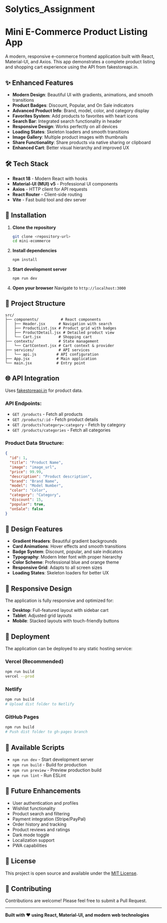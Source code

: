 

# Solytics_Assignment



# Mini E-Commerce Product Listing App

A modern, responsive e-commerce frontend application built with React, Material-UI, and Axios. This app demonstrates a complete product listing and shopping cart experience using the API from fakestoreapi.in.

## ✨ Enhanced Features

- **Modern Design**: Beautiful UI with gradients, animations, and smooth transitions
- **Product Badges**: Discount, Popular, and On Sale indicators
- **Advanced Product Info**: Brand, model, color, and category display
- **Favorites System**: Add products to favorites with heart icons
- **Search Bar**: Integrated search functionality in header
- **Responsive Design**: Works perfectly on all devices
- **Loading States**: Skeleton loaders and smooth transitions
- **Image Gallery**: Multiple product images with thumbnails
- **Share Functionality**: Share products via native sharing or clipboard
- **Enhanced Cart**: Better visual hierarchy and improved UX

## 🛠️ Tech Stack

- **React 18** - Modern React with hooks
- **Material-UI (MUI) v5** - Professional UI components
- **Axios** - HTTP client for API requests
- **React Router** - Client-side routing
- **Vite** - Fast build tool and dev server

## 🚀 Installation

1. **Clone the repository**
   ```bash
   git clone <repository-url>
   cd mini-ecommerce
   ```

2. **Install dependencies**
   ```bash
   npm install
   ```

3. **Start development server**
   ```bash
   npm run dev
   ```

4. **Open your browser**
   Navigate to `http://localhost:3000`

## 📁 Project Structure

```
src/
├── components/          # React components
│   ├── Header.jsx      # Navigation with search
│   ├── ProductList.jsx # Product grid with badges
│   ├── ProductDetail.jsx # Detailed product view
│   └── Cart.jsx        # Shopping cart
├── contexts/           # State management
│   └── CartContext.jsx # Cart context & provider
├── services/           # API services
│   └── api.js         # API configuration
├── App.jsx            # Main application
└── main.jsx           # Entry point
```

## 🌐 API Integration

Uses [fakestoreapi.in](https://fakestoreapi.in/api/products) for product data.

### API Endpoints:
- `GET /products` - Fetch all products
- `GET /products/:id` - Fetch product details
- `GET /products?category=:category` - Fetch by category
- `GET /products/categories` - Fetch all categories

### Product Data Structure:
```json
{
  "id": 1,
  "title": "Product Name",
  "image": "image_url",
  "price": 99.99,
  "description": "Product description",
  "brand": "Brand Name",
  "model": "Model Number",
  "color": "Color",
  "category": "Category",
  "discount": 15,
  "popular": true,
  "onSale": false
}
```

## 🎨 Design Features

- **Gradient Headers**: Beautiful gradient backgrounds
- **Card Animations**: Hover effects and smooth transitions
- **Badge System**: Discount, popular, and sale indicators
- **Typography**: Modern Inter font with proper hierarchy
- **Color Scheme**: Professional blue and orange theme
- **Responsive Grid**: Adapts to all screen sizes
- **Loading States**: Skeleton loaders for better UX

## 📱 Responsive Design

The application is fully responsive and optimized for:
- **Desktop**: Full-featured layout with sidebar cart
- **Tablet**: Adjusted grid layouts
- **Mobile**: Stacked layouts with touch-friendly buttons

## 🚀 Deployment

The application can be deployed to any static hosting service:

### Vercel (Recommended)
```bash
npm run build
vercel --prod
```

### Netlify
```bash
npm run build
# Upload dist folder to Netlify
```

### GitHub Pages
```bash
npm run build
# Push dist folder to gh-pages branch
```

## 🔧 Available Scripts

- `npm run dev` - Start development server
- `npm run build` - Build for production
- `npm run preview` - Preview production build
- `npm run lint` - Run ESLint

## 🎯 Future Enhancements

- User authentication and profiles
- Wishlist functionality
- Product search and filtering
- Payment integration (Stripe/PayPal)
- Order history and tracking
- Product reviews and ratings
- Dark mode toggle
- Localization support
- PWA capabilities

## 📄 License

This project is open source and available under the [MIT License](LICENSE).

## 🤝 Contributing

Contributions are welcome! Please feel free to submit a Pull Request.

---

**Built with ❤️ using React, Material-UI, and modern web technologies** 